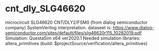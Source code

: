 # cnt_dly_SLG46620
 microcircuit SLG46620 CNT/DLY2/FSM0 (from dialog semiconductor company) SystemVerilog interpretation.  dataseet is: https://www.dialog-semiconductor.com/sites/default/files/slg46620r115_10282019.pdf  Simulation: QuestaSim x64 ver2020.1 Needed simulation libraries: altera_primitives (build: $projectSource/verification/altera_primitives)
